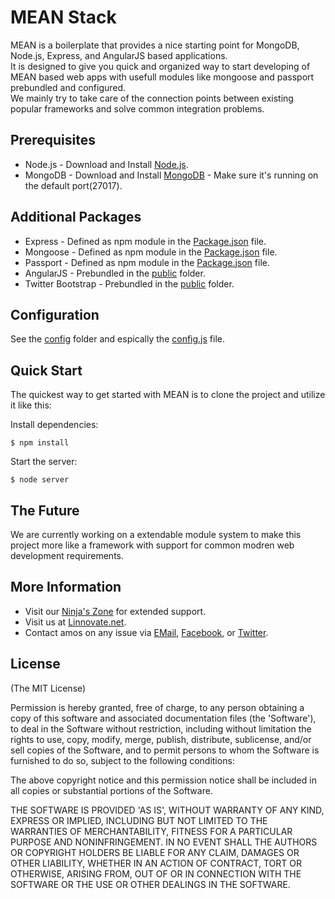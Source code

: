 # MEAN Stack

MEAN is a boilerplate that provides a nice starting point for MongoDB, Node.js, Express, and AngularJS based applications.  
It is designed to give you quick and organized way to start developing of MEAN based web apps with usefull modules like mongoose and passport prebundled and configured.  
We mainly try to take care of the connection points between existing popular frameworks and solve common integration problems.  

## Prerequisites
* Node.js - Download and Install [Node.js](http://www.nodejs.org/).
* MongoDB - Download and Install [MongoDB](http://www.mongodb.org/) - Make sure it's running on the default port(27017).

## Additional Packages
* Express - Defined as npm module in the [Package.json](package.json) file.
* Mongoose - Defined as npm module in the [Package.json](package.json) file.
* Passport - Defined as npm module in the [Package.json](package.json) file.
* AngularJS - Prebundled in the [public](public/) folder.
* Twitter Bootstrap - Prebundled in the [public](public/) folder.

## Configuration
See the [config](config/) folder and espically the [config.js](config/config.js) file.

## Quick Start

 The quickest way to get started with MEAN is to clone the project and utilize it like this:

 Install dependencies:

    $ npm install

 Start the server:

    $ node server

## The Future
  We are currently working on a extendable module system to make this project more like a framework with support for common modren web development requirements.
  

## More Information

  * Visit our [Ninja's Zone](http://www.meanleanstartupmachine.com/) for extended support.
  * Visit us at [Linnovate.net](http://www.linnovate.net/).
  * Contact amos on any issue via [EMail](mailto:mail@amoshaviv.com), [Facebook](http://www.facebook.com/amoshaviv), or [Twitter](http://www.twitter.com/amoshaviv).

## License

(The MIT License)

Permission is hereby granted, free of charge, to any person obtaining
a copy of this software and associated documentation files (the
'Software'), to deal in the Software without restriction, including
without limitation the rights to use, copy, modify, merge, publish,
distribute, sublicense, and/or sell copies of the Software, and to
permit persons to whom the Software is furnished to do so, subject to
the following conditions:

The above copyright notice and this permission notice shall be
included in all copies or substantial portions of the Software.

THE SOFTWARE IS PROVIDED 'AS IS', WITHOUT WARRANTY OF ANY KIND,
EXPRESS OR IMPLIED, INCLUDING BUT NOT LIMITED TO THE WARRANTIES OF
MERCHANTABILITY, FITNESS FOR A PARTICULAR PURPOSE AND NONINFRINGEMENT.
IN NO EVENT SHALL THE AUTHORS OR COPYRIGHT HOLDERS BE LIABLE FOR ANY
CLAIM, DAMAGES OR OTHER LIABILITY, WHETHER IN AN ACTION OF CONTRACT,
TORT OR OTHERWISE, ARISING FROM, OUT OF OR IN CONNECTION WITH THE
SOFTWARE OR THE USE OR OTHER DEALINGS IN THE SOFTWARE.
